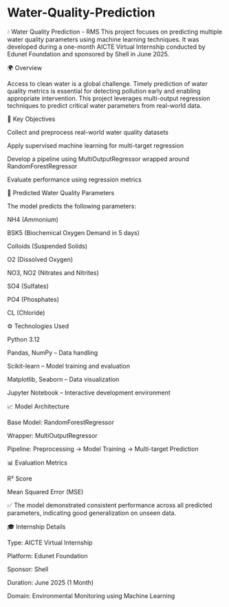 # Water-Quality-Prediction
💧 Water Quality Prediction - RMS
This project focuses on predicting multiple water quality parameters using machine learning techniques. It was developed during a one-month AICTE Virtual Internship conducted by Edunet Foundation and sponsored by Shell in June 2025.

🌍 Overview

Access to clean water is a global challenge. Timely prediction of water quality metrics is essential for detecting pollution early and enabling appropriate intervention. This project leverages multi-output regression techniques to predict critical water parameters from real-world data.

🧠 Key Objectives

Collect and preprocess real-world water quality datasets

Apply supervised machine learning for multi-target regression

Develop a pipeline using MultiOutputRegressor wrapped around RandomForestRegressor

Evaluate performance using regression metrics

🔬 Predicted Water Quality Parameters

The model predicts the following parameters:

NH4 (Ammonium)

BSK5 (Biochemical Oxygen Demand in 5 days)

Colloids (Suspended Solids)

O2 (Dissolved Oxygen)

NO3, NO2 (Nitrates and Nitrites)

SO4 (Sulfates)

PO4 (Phosphates)

CL (Chloride)

⚙️ Technologies Used

Python 3.12

Pandas, NumPy – Data handling

Scikit-learn – Model training and evaluation

Matplotlib, Seaborn – Data visualization

Jupyter Notebook – Interactive development environment

📈 Model Architecture

Base Model: RandomForestRegressor

Wrapper: MultiOutputRegressor

Pipeline: Preprocessing → Model Training → Multi-target Prediction

📊 Evaluation Metrics

R² Score

Mean Squared Error (MSE)

✅ The model demonstrated consistent performance across all predicted parameters, indicating good generalization on unseen data.

🎓 Internship Details

Type: AICTE Virtual Internship

Platform: Edunet Foundation

Sponsor: Shell

Duration: June 2025 (1 Month)

Domain: Environmental Monitoring using Machine Learning

